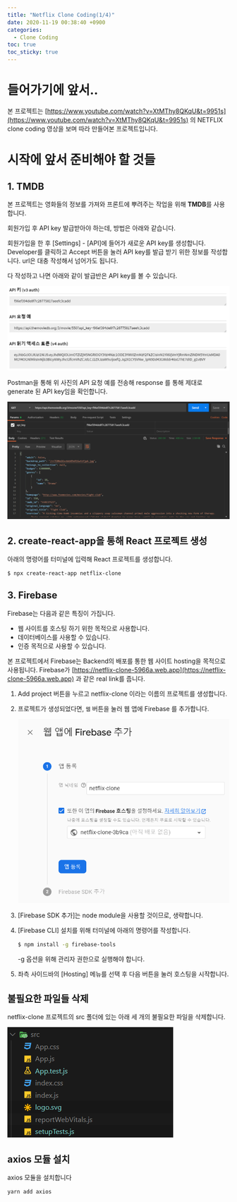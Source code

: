 ```yaml
---
title: "Netflix Clone Coding(1/4)"
date: 2020-11-19 00:38:40 +0900
categories:
  - Clone Coding
toc: true
toc_sticky: true
---
```


# 들어가기에 앞서..

본 프로젝트는 [https://www.youtube.com/watch?v=XtMThy8QKqU&t=9951s](https://www.youtube.com/watch?v=XtMThy8QKqU&t=9951s) 의 NETFLIX clone coding 영상을 보며 따라 만들어본 프로젝트입니다.

# 시작에 앞서 준비해야 할 것들

## 1. TMDB

본 프로젝트는 영화들의 정보를 가져와 프론트에 뿌려주는 작업을 위해 **TMDB**를 사용합니다.

회원가입 후 API key 발급받아야 하는데, 방법은 아래와 같습니다.

회원가입을 한 후 [Settings] - [API]에 들어가 새로운 API key를 생성합니다. Developer를 클릭하고 Accept 버튼을 눌러 API key를 발급 받기 위한 정보를 작성합니다. url은 대충 작성해서 넘어가도 됩니다.

다 작성하고 나면 아래와 같이 발급반은 API key를 볼 수 있습니다.

![](/assets/images/api_key.png)

Postman을 통해 위 사진의 API 요청 예를 전송해 response 를 통해 제대로 generate 된 API key임을 확인합니다.

![](/assets/images/postman_result.png)

## 2. create-react-app을 통해 React 프로젝트 생성

아래의 명령어를 터미널에 입력해 React 프로젝트를 생성합니다.

```bash
$ npx create-react-app netflix-clone
```

## 3. Firebase

Firebase는 다음과 같은 특징이 가집니다.

- 웹 사이트를 호스팅 하기 위한 목적으로 사용합니다.
- 데이터베이스를 사용할 수 있습니다.
- 인증 목적으로 사용할 수 있습니다.

본 프로젝트에서 Firebase는 Backend의 배포를 통한 웹 사이트 hosting을 목적으로 사용됩니다. Firebase가 [https://netflix-clone-5966a.web.app](https://netflix-clone-5966a.web.app) 과 같은 real link를 줍니다.

1. Add project 버튼을 누르고 netflix-clone 이라는 이름의 프로젝트를 생성합니다.
2. 프로젝트가 생성되었다면, `웹` 버튼을 눌러 웹 앱에 Firebase 를 추가합니다.

   ![](/assets/images/firebase.png)

3. [Firebase SDK 추가]는 node module을 사용할 것이므로, 생략합니다.
4. [Firebase CLI] 설치를 위해 터미널에 아래의 명령어를 작성합니다.

   ```bash
   $ npm install -g firebase-tools
   ```

   -g 옵션을 위해 관리자 권한으로 실행해야 합니다.

5. 좌측 사이드바의 [Hosting] 메뉴를 선택 후 다음 버튼을 눌러 호스팅을 시작합니다.

## 불필요한 파일들 삭제

netflix-clone 프로젝트의 src 폴더에 있는 아래 세 개의 불필요한 파일을 삭제합니다.

![](/assets/images/unnecessary.png)

## axios 모듈 설치

axios 모듈을 설치합니다

```bash
yarn add axios
```
